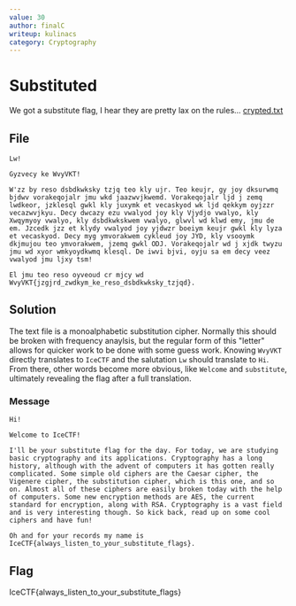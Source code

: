 ```yaml
---
value: 30
author: finalC
writeup: kulinacs
category: Cryptography
---
```


# Substituted

We got a substitute flag, I hear they are pretty lax on the rules... [crypted.txt](https://play.icec.tf/problem-static/crypted_a888cc3cc9e064482ab8b61d0b19ca0b1b1ce88238c63f03c306d33947cf113b.txt)

## File

	Lw!

	Gyzvecy ke WvyVKT!

	W'zz by reso dsbdkwksky tzjq teo kly ujr. Teo keujr, gy joy dksurwmq bjdwv vorakeqojalr jmu wkd jaazwvjkwemd. Vorakeqojalr ljd j zemq lwdkeor, jzklesql gwkl kly juxymk et vecaskyod wk ljd qekkym oyjzzr vecazwvjkyu. Decy dwcazy ezu vwalyod joy kly Vjydjo vwalyo, kly Xwqymyoy vwalyo, kly dsbdkwkskwem vwalyo, glwvl wd klwd emy, jmu de em. Jzcedk jzz et klydy vwalyod joy yjdwzr boeiym keujr gwkl kly lyza et vecaskyod. Decy myg ymvorakwem cykleud joy JYD, kly vsooymk dkjmujou teo ymvorakwem, jzemq gwkl ODJ. Vorakeqojalr wd j xjdk twyzu jmu wd xyor wmkyoydkwmq klesql. De iwvi bjvi, oyju sa em decy veez vwalyod jmu ljxy tsm!

	El jmu teo reso oyveoud cr mjcy wd WvyVKT{jzgjrd_zwdkym_ke_reso_dsbdkwksky_tzjqd}.

## Solution

The text file is a monoalphabetic substitution cipher. Normally this should be broken with frequency anaylsis, but the regular form of this "letter" allows for quicker work to be done with some guess work. Knowing `WvyVKT` directly translates to `IceCTF` and the salutation `Lw` should translate to `Hi`. From there, other words become more obvious, like `Welcome` and `substitute`, ultimately revealing the flag after a full translation. 

### Message

	Hi!

	Welcome to IceCTF!

	I'll be your substitute flag for the day. For today, we are studying basic cryptography and its applications. Cryptography has a long history, although with the advent of computers it has gotten really complicated. Some simple old ciphers are the Caesar cipher, the Vigenere cipher, the substitution cipher, which is this one, and so on. Almost all of these ciphers are easily broken today with the help of computers. Some new encryption methods are AES, the current standard for encryption, along with RSA. Cryptography is a vast field and is very interesting though. So kick back, read up on some cool ciphers and have fun!

	Oh and for your records my name is IceCTF{always_listen_to_your_substitute_flags}.

## Flag

IceCTF{always_listen_to_your_substitute_flags}
